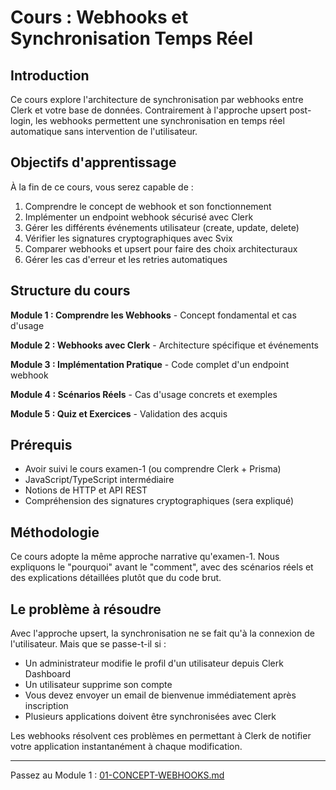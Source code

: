 # Cours : Webhooks et Synchronisation Temps Réel

## Introduction

Ce cours explore l'architecture de synchronisation par webhooks entre Clerk et votre base de données. Contrairement à l'approche upsert post-login, les webhooks permettent une synchronisation en temps réel automatique sans intervention de l'utilisateur.

## Objectifs d'apprentissage

À la fin de ce cours, vous serez capable de :

1. Comprendre le concept de webhook et son fonctionnement
2. Implémenter un endpoint webhook sécurisé avec Clerk
3. Gérer les différents événements utilisateur (create, update, delete)
4. Vérifier les signatures cryptographiques avec Svix
5. Comparer webhooks et upsert pour faire des choix architecturaux
6. Gérer les cas d'erreur et les retries automatiques

## Structure du cours

**Module 1 : Comprendre les Webhooks** - Concept fondamental et cas d'usage

**Module 2 : Webhooks avec Clerk** - Architecture spécifique et événements

**Module 3 : Implémentation Pratique** - Code complet d'un endpoint webhook

**Module 4 : Scénarios Réels** - Cas d'usage concrets et exemples

**Module 5 : Quiz et Exercices** - Validation des acquis

## Prérequis

- Avoir suivi le cours examen-1 (ou comprendre Clerk + Prisma)
- JavaScript/TypeScript intermédiaire
- Notions de HTTP et API REST
- Compréhension des signatures cryptographiques (sera expliqué)

## Méthodologie

Ce cours adopte la même approche narrative qu'examen-1. Nous expliquons le "pourquoi" avant le "comment", avec des scénarios réels et des explications détaillées plutôt que du code brut.

## Le problème à résoudre

Avec l'approche upsert, la synchronisation ne se fait qu'à la connexion de l'utilisateur. Mais que se passe-t-il si :

- Un administrateur modifie le profil d'un utilisateur depuis Clerk Dashboard
- Un utilisateur supprime son compte
- Vous devez envoyer un email de bienvenue immédiatement après inscription
- Plusieurs applications doivent être synchronisées avec Clerk

Les webhooks résolvent ces problèmes en permettant à Clerk de notifier votre application instantanément à chaque modification.

---

Passez au Module 1 : [01-CONCEPT-WEBHOOKS.md](./01-CONCEPT-WEBHOOKS.md)

